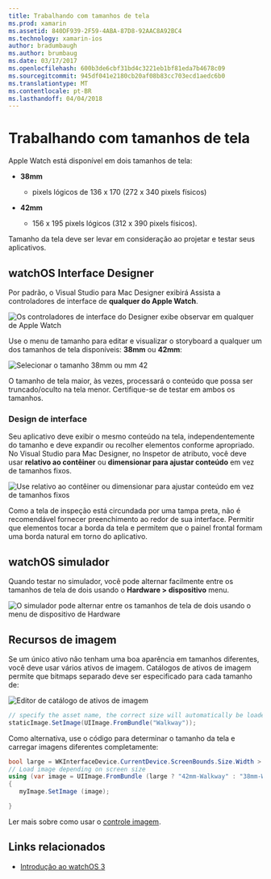 ```yaml
---
title: Trabalhando com tamanhos de tela
ms.prod: xamarin
ms.assetid: 840DF939-2F59-4ABA-87D8-92AAC8A92BC4
ms.technology: xamarin-ios
author: bradumbaugh
ms.author: brumbaug
ms.date: 03/17/2017
ms.openlocfilehash: 600b3de6cbf31bd4c3221eb1bf81eda7b4678c09
ms.sourcegitcommit: 945df041e2180cb20af08b83cc703ecd1aedc6b0
ms.translationtype: MT
ms.contentlocale: pt-BR
ms.lasthandoff: 04/04/2018
---
```

# <a name="working-with-screen-sizes"></a>Trabalhando com tamanhos de tela

Apple Watch está disponível em dois tamanhos de tela:

- **38mm**
  - pixels lógicos de 136 x 170 (272 x 340 pixels físicos)

- **42mm**
  - 156 x 195 pixels lógicos (312 x 390 pixels físicos).

Tamanho da tela deve ser levar em consideração ao projetar e testar seus aplicativos.

## <a name="watchos-interface-designer"></a>watchOS Interface Designer

Por padrão, o Visual Studio para Mac Designer exibirá Assista a controladores de interface de **qualquer do Apple Watch**.

![](screen-sizes-images/screen-any-sml.png "Os controladores de interface do Designer exibe observar em qualquer de Apple Watch")

Use o menu de tamanho para editar e visualizar o storyboard a qualquer um dos tamanhos de tela disponíveis: **38mm** ou **42mm**:

![](screen-sizes-images/screen-menu-sml.png "Selecionar o tamanho 38mm ou mm 42")

O tamanho de tela maior, às vezes, processará o conteúdo que possa ser truncado/oculto na tela menor.
Certifique-se de testar em ambos os tamanhos.


### <a name="interface-design"></a>Design de interface

Seu aplicativo deve exibir o mesmo conteúdo na tela, independentemente do tamanho e deve expandir ou recolher elementos conforme apropriado. No Visual Studio para Mac Designer, no Inspetor de atributo, você deve usar **relativo ao contêiner** ou **dimensionar para ajustar conteúdo** em vez de tamanhos fixos.

![](screen-sizes-images/sizeattributepanel-sml.png "Use relativo ao contêiner ou dimensionar para ajustar conteúdo em vez de tamanhos fixos")

Como a tela de inspeção está circundada por uma tampa preta, não é recomendável fornecer preenchimento ao redor de sua interface. Permitir que elementos tocar a borda da tela e permitem que o painel frontal formam uma borda natural em torno do aplicativo.


## <a name="watchos-simulator"></a>watchOS simulador

Quando testar no simulador, você pode alternar facilmente entre os tamanhos de tela de dois usando o **Hardware > dispositivo** menu.

![](screen-sizes-images/simulator.png "O simulador pode alternar entre os tamanhos de tela de dois usando o menu de dispositivo de Hardware")


## <a name="image-resources"></a>Recursos de imagem

Se um único ativo não tenham uma boa aparência em tamanhos diferentes, você deve usar vários ativos de imagem. Catálogos de ativos de imagem permite que bitmaps separado deve ser especificado para cada tamanho de:

![](screen-sizes-images/images-xcassets.png "Editor de catálogo de ativos de imagem")

```csharp
// specify the asset name, the correct size will automatically be loaded
staticImage.SetImage(UIImage.FromBundle("Walkway"));
```

Como alternativa, use o código para determinar o tamanho da tela e carregar imagens diferentes completamente:

```csharp
bool large = WKInterfaceDevice.CurrentDevice.ScreenBounds.Size.Width > 136.0;
// Load image depending on screen size
using (var image = UIImage.FromBundle (large ? "42mm-Walkway" : "38mm-Walkway"))
{
   myImage.SetImage (image);

}
```

Ler mais sobre como usar o [controle imagem](~/ios/watchos/user-interface/image.md).



## <a name="related-links"></a>Links relacionados

- [Introdução ao watchOS 3](~/ios/watchos/platform/introduction-to-watchos3/index.md)
